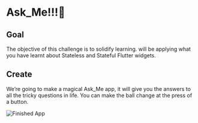


# Ask_Me!!!🎱

## Goal

The objective of this challenge is to solidify learning. will be applying what you have learnt about Stateless and Stateful Flutter widgets.


## Create

We’re going to make a magical Ask_Me app, it will give you the answers to all the tricky questions in life. You can make the ball change at the press of a button. 

![Finished App](https://github.com/londonappbrewery/Images/blob/master/8-ball-flutter-gif.gif)




